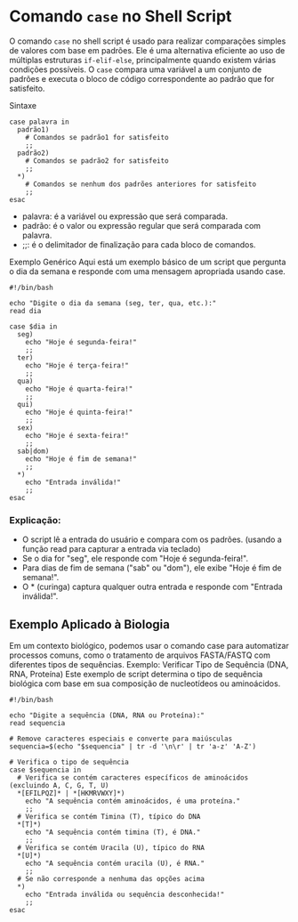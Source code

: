 # Comando `case` no Shell Script

O comando `case` no shell script é usado para realizar comparações simples de valores com base em padrões. Ele é uma alternativa eficiente ao uso de múltiplas estruturas `if-elif-else`, principalmente quando existem várias condições possíveis. O `case` compara uma variável a um conjunto de padrões e executa o bloco de código correspondente ao padrão que for satisfeito.

Sintaxe

```
case palavra in
  padrão1)
    # Comandos se padrão1 for satisfeito
    ;;
  padrão2)
    # Comandos se padrão2 for satisfeito
    ;;
  *)
    # Comandos se nenhum dos padrões anteriores for satisfeito
    ;;
esac
```

- palavra: é a variável ou expressão que será comparada.
- padrão: é o valor ou expressão regular que será comparada com palavra.
- ;;: é o delimitador de finalização para cada bloco de comandos.

Exemplo Genérico
Aqui está um exemplo básico de um script que pergunta o dia da semana e responde com uma mensagem apropriada usando case.

```
#!/bin/bash

echo "Digite o dia da semana (seg, ter, qua, etc.):"
read dia

case $dia in
  seg)
    echo "Hoje é segunda-feira!"
    ;;
  ter)
    echo "Hoje é terça-feira!"
    ;;
  qua)
    echo "Hoje é quarta-feira!"
    ;;
  qui)
    echo "Hoje é quinta-feira!"
    ;;
  sex)
    echo "Hoje é sexta-feira!"
    ;;
  sab|dom)
    echo "Hoje é fim de semana!"
    ;;
  *)
    echo "Entrada inválida!"
    ;;
esac
```

### Explicação:
- O script lê a entrada do usuário e compara com os padrões. (usando a função read para capturar a entrada via teclado)
- Se o dia for "seg", ele responde com "Hoje é segunda-feira!".
- Para dias de fim de semana ("sab" ou "dom"), ele exibe "Hoje é fim de semana!".
- O * (curinga) captura qualquer outra entrada e responde com "Entrada inválida!".

## Exemplo Aplicado à Biologia
Em um contexto biológico, podemos usar o comando case para automatizar processos comuns, como o tratamento de arquivos FASTA/FASTQ com diferentes tipos de sequências.
Exemplo: Verificar Tipo de Sequência (DNA, RNA, Proteína)
Este exemplo de script determina o tipo de sequência biológica com base em sua composição de nucleotídeos ou aminoácidos.

```
#!/bin/bash

echo "Digite a sequência (DNA, RNA ou Proteína):"
read sequencia

# Remove caracteres especiais e converte para maiúsculas
sequencia=$(echo "$sequencia" | tr -d '\n\r' | tr 'a-z' 'A-Z')

# Verifica o tipo de sequência
case $sequencia in
  # Verifica se contém caracteres específicos de aminoácidos (excluindo A, C, G, T, U)
  *[EFILPQZ]* | *[HKMRVWXY]*)
    echo "A sequência contém aminoácidos, é uma proteína."
    ;;
  # Verifica se contém Timina (T), típico do DNA
  *[T]*)
    echo "A sequência contém timina (T), é DNA."
    ;;
  # Verifica se contém Uracila (U), típico do RNA
  *[U]*)
    echo "A sequência contém uracila (U), é RNA."
    ;;
  # Se não corresponde a nenhuma das opções acima
  *)
    echo "Entrada inválida ou sequência desconhecida!"
    ;;
esac
```
